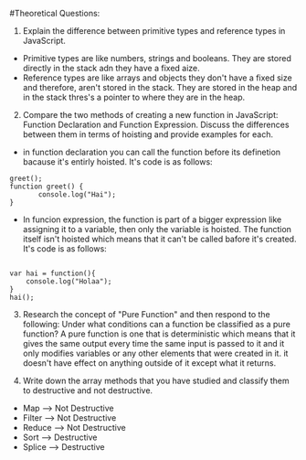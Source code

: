 #Theoretical Questions:

1. Explain the difference between primitive types and reference types in JavaScript.
* Primitive types are like numbers, strings and booleans. They are stored directly in the stack adn they have a fixed aize.
* Reference types are like arrays and objects they don't have a fixed size and therefore, aren't stored in the stack. They are stored in the heap
and in the stack thres's a pointer to where they are in the heap.

2. Compare the two methods of creating a new function in JavaScript: Function Declaration and Function Expression. Discuss the differences between them in terms of hoisting and provide examples for each.
* in function declaration you can call the function before its definetion bacause it's entirly hoisted. It's code is as follows:

``` 
greet();
function greet() {
       console.log("Hai");
}

```

* In funcion expression, the function is part of a bigger expression like assigning it to a variable, then only the variable is hoisted. The function itself isn't hoisted which means that it can't be called bafore it's created. It's code is as follows:

```

var hai = function(){
    console.log("Holaa");
}
hai();

```

3. Research the concept of "Pure Function" and then respond to the following: Under what conditions can a function be classified as a pure function?
A pure function is one that is deterministic which means that it gives the same output every time the same input is passed to it and it only modifies variables or any other elements that were created in it. it doesn't have effect on anything outside of it except what it returns.

4. Write down the array methods that you have studied and classify them to destructive and not destructive.
* Map --> Not Destructive
* Filter --> Not Destructive
* Reduce --> Not Destructive
* Sort --> Destructive
* Splice --> Destructive
